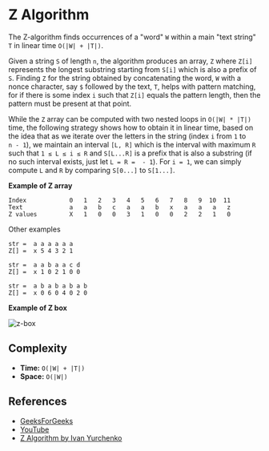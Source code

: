 # Z Algorithm

The Z-algorithm finds occurrences of a "word" `W` 
within a main "text string" `T` in linear time `O(|W| + |T|)`.

Given a string `S` of length `n`, the algorithm produces 
an array, `Z` where `Z[i]` represents the longest substring
starting from `S[i]` which is also a prefix of `S`. Finding
`Z` for the string obtained by concatenating the word, `W` 
with a nonce character, say `$` followed by the text, `T`,
helps with pattern matching, for if there is some index `i`
such that `Z[i]` equals the pattern length, then the pattern
must be present at that point.

While the `Z` array can be computed with two nested loops in `O(|W| * |T|)` time, the
following strategy shows how to obtain it in linear time, based 
on the idea that as we iterate over the letters in the string 
(index `i` from `1` to `n - 1`), we maintain an interval `[L, R]`
which is the interval with maximum `R` such that `1 ≤ L ≤ i ≤ R` 
and `S[L...R]` is a prefix that is also a substring (if no such 
interval exists, just let `L = R =  - 1`). For `i = 1`, we can 
simply compute `L` and `R` by comparing `S[0...]` to `S[1...]`.

**Example of Z array**

```
Index            0   1   2   3   4   5   6   7   8   9  10  11 
Text             a   a   b   c   a   a   b   x   a   a   a   z
Z values         X   1   0   0   3   1   0   0   2   2   1   0 
```

Other examples

```
str =  a a a a a a
Z[] =  x 5 4 3 2 1
```

```
str =  a a b a a c d
Z[] =  x 1 0 2 1 0 0
```

```
str =  a b a b a b a b
Z[] =  x 0 6 0 4 0 2 0
```

**Example of Z box**

![z-box](https://ivanyu.me/wp-content/uploads/2014/09/zalg1.png)

## Complexity

- **Time:** `O(|W| + |T|)`
- **Space:** `O(|W|)`

## References

- [GeeksForGeeks](https://www.geeksforgeeks.org/z-algorithm-linear-time-pattern-searching-algorithm/)
- [YouTube](https://www.youtube.com/watch?v=CpZh4eF8QBw&t=0s&list=PLLXdhg_r2hKA7DPDsunoDZ-Z769jWn4R8&index=70)
- [Z Algorithm by Ivan Yurchenko](https://ivanyu.me/blog/2013/10/15/z-algorithm/)
